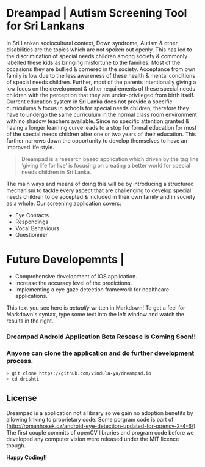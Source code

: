 # Dreampad | Autism Screening Tool for Sri Lankans

<!--[![N|Solid]()](https://vindula-ya.github.io/dreampad.io/)-->

In Sri Lankan sociocultural context, Down syndrome, Autism & other disabilities are the topics which are not spoken out openly. This has led to the discrimination of special needs children among society & commonly labelled these kids as bringing misfortune to the families. Most of the occasions they are bullied & cornered in the society. Acceptance from own family is low due to the less awareness of these health & mental conditions of special needs children. Further, most of the parents intentionally giving a low focus on the development & other requirements of these special needs children with the perception that they are under-privileged from birth itself.
Current education system in Sri Lanka does not provide a specific curriculums & focus in schools for special needs children, therefore they have to undergo the same curriculum in the normal class room environment with no shadow teachers available. Since no specific attention granted & having a longer learning curve leads to a stop for formal education for most of the special needs children after one or two years of their education. This further narrows down the opportunity to develop themselves to have an improved life style.

>Dreampad is a research based application which driven by the tag line ‘giving life for live’ is focusing on creating a better world for special needs children in Sri Lanka.

The main ways and means of doing this will be by introducing a structured mechanism to tackle every aspect that are challenging to develop special needs children to be accepted & included in their own family and in society as a whole. Our screening application covers:
  - Eye Contacts
  - Respondings
  - Vocal Behaviours
  - Questionnier 

# Future Developemnts |

  - Comprehensive development of IOS application.
  - Increase the accuracy level of the predictions.
  - Implementing a eye gaze detection framework for healthcare applications.
  
This text you see here is *actually* written in Markdown! To get a feel for Markdown's syntax, type some text into the left window and watch the results in the right.

### Dreampad Android Application Beta Resease is Coming Soon!!

### Anyone can clone the application and do further development process.

```sh
> git clone https://github.com/vindula-ya/dreampad.io
> cd drishti
```

License
----

Dreampad is a application not a library so we gain no adoption benefits by allowing linking to proprietary code. Some porgram  code is part of (http://romanhosek.cz/android-eye-detection-updated-for-opencv-2-4-6/).
The first couple commits of openCV libraries and program code before we developed any computer vision were released under the MIT licence though.


**Happy Coding!!**

[//]: # (These are reference links used in the body of this note and get stripped out when the markdown processor does its job. There is no need to format nicely because it shouldn't be seen. Thanks SO - http://stackoverflow.com/questions/4823468/store-comments-in-markdown-syntax)

   [git-repo-url]: <https://github.com/vindula-ya/dreampad.io>
 
